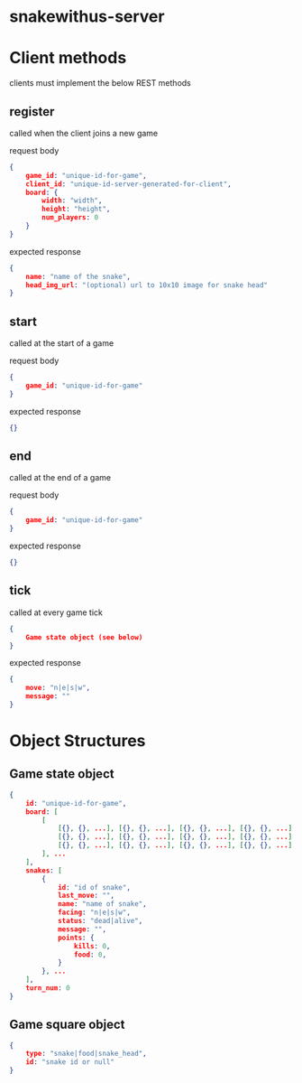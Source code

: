 snakewithus-server
==================

# Client methods
clients must implement the below REST methods

## register

called when the client joins a new game

request body

```json
{
    game_id: "unique-id-for-game",
    client_id: "unique-id-server-generated-for-client",
    board: {
        width: "width",
        height: "height",
        num_players: 0
    }
}
```

expected response

```json
{
    name: "name of the snake",
    head_img_url: "(optional) url to 10x10 image for snake head"
}
```

## start
called at the start of a game

request body

```json
{
    game_id: "unique-id-for-game"
}
```

expected response

```json
{}
```

## end
called at the end of a game

request body

```json
{
    game_id: "unique-id-for-game"
}
```

expected response

```json
{}
```

## tick
called at every game tick

```json
{
    Game state object (see below)
}
```

expected response

```json
{
    move: "n|e|s|w",
    message: ""
}
```
# Object Structures

## Game state object
```json
{
    id: "unique-id-for-game",
    board: [
        [
            [{}, {}, ...], [{}, {}, ...], [{}, {}, ...], [{}, {}, ...], ... // Game square objects (see below)
            [{}, {}, ...], [{}, {}, ...], [{}, {}, ...], [{}, {}, ...], ...
            [{}, {}, ...], [{}, {}, ...], [{}, {}, ...], [{}, {}, ...], ...
        ], ...
    ],
    snakes: [
        {
            id: "id of snake",
            last_move: "",
            name: "name of snake",
            facing: "n|e|s|w",
            status: "dead|alive",
            message: "",
            points: {
                kills: 0,
                food: 0,
            }
        }, ...
    ],
    turn_num: 0
}
```

## Game square object

```json
{
    type: "snake|food|snake_head",
    id: "snake id or null"
}
```

